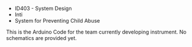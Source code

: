 * ID403 - System Design
* Inti
* System for Preventing Child Abuse

This is the Arduino Code for the team currently developing instrument. No schematics are provided yet.
